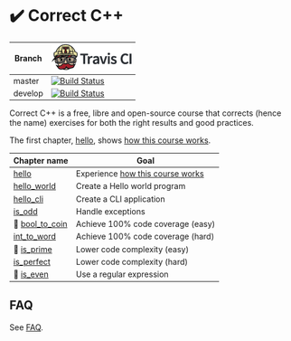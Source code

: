 # :heavy_check_mark: Correct C++

Branch|[![Travis CI logo](pics/TravisCI.png)](https://travis-ci.org)
---|---
master|[![Build Status](https://travis-ci.org/richelbilderbeek/correct_cpp.svg?branch=master)](https://travis-ci.org/richelbilderbeek/correct_cpp)
develop|[![Build Status](https://travis-ci.org/richelbilderbeek/correct_cpp.svg?branch=develop)](https://travis-ci.org/richelbilderbeek/correct_cpp)

Correct C++ is a free, libre and open-source course that corrects (hence the name) exercises for both the right results and good practices.

The first chapter, [hello](https://github.com/richelbilderbeek/correct_cpp), shows [how this course works](how_this_course_works.md).

Chapter name|Goal
---|---
[hello](https://github.com/richelbilderbeek/correct_cpp_hello)|Experience [how this course works](how_this_course_works.md)
[hello_world](https://github.com/richelbilderbeek/correct_cpp_hello_world)|Create a Hello world program
[hello_cli](https://github.com/richelbilderbeek/correct_cpp_hello_cli)|Create a CLI application
[is_odd](https://github.com/richelbilderbeek/correct_cpp_is_odd)|Handle exceptions
:construction: [bool_to_coin](https://github.com/richelbilderbeek/correct_cpp_bool_to_coin)|Achieve 100% code coverage (easy)
[int_to_word](https://github.com/richelbilderbeek/correct_cpp_int_to_word)|Achieve 100% code coverage (hard)
:construction: [is_prime](https://github.com/richelbilderbeek/correct_cpp_is_prime)|Lower code complexity (easy)
[is_perfect](https://github.com/richelbilderbeek/correct_cpp_is_perfect)|Lower code complexity (hard)
:construction: [is_even](https://github.com/richelbilderbeek/correct_cpp_is_even)|Use a regular expression

## FAQ

See [FAQ](faq.md).
